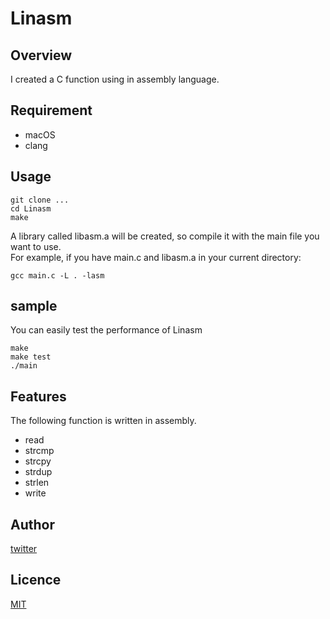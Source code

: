 # Linasm

## Overview

I created a C function using in assembly language.

## Requirement

- macOS
- clang

## Usage

```
git clone ...
cd Linasm
make
```

A library called libasm.a will be created, so compile it with the main file you want to use.  
For example, if you have main.c and libasm.a in your current directory:

```
gcc main.c -L . -lasm
```

## sample

You can easily test the performance of Linasm

```
make
make test
./main
```

## Features


The following function is written in assembly.

- read
- strcmp
- strcpy
- strdup
- strlen
- write

## Author

[twitter](https://twitter.com/Kotabrog)

## Licence

[MIT](https://github.com/kotabrog/Linasm/blob/main/LICENSE)